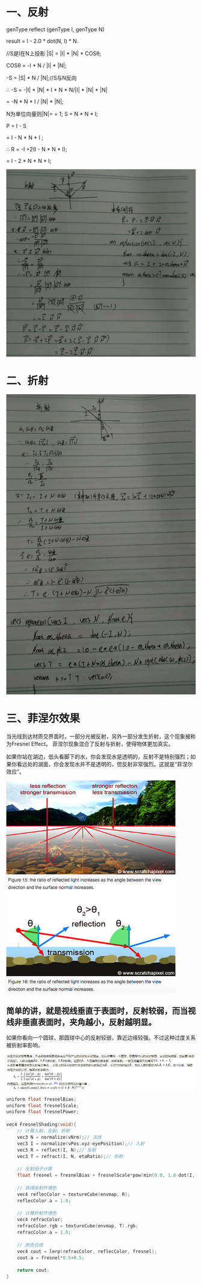 一、反射
=
genType reflect (genType I, genType N)

result = I - 2.0 * dot(N, I) * N.

//S是I在N上投影
|S| = |I| * |N| * COSθ;

COSθ = -I * N / |I| * |N|;

-S = |S| * N / |N|;//S与N反向

∴ -S  = -|I| * |N| * I * N * N/|I| * |N| * |N|

= -N * N * I / |N| * |N|;

N为单位向量则|N|= = 1; S = N * N * I;
 
P = I - S

  = I - N * N * I ;

∴ R = -I +2(I - N * N * I);

  = I - 2 * N * N * I;

![](./reflect.jpeg)

二、折射
=
![](./refract.jpeg)

三、菲涅尔效果
=
当光线到达材质交界面时，一部分光被反射，另外一部分发生折射，这个现象被称为Fresnel Effect。
菲涅尔现象混合了反射与折射，使得物体更加真实。

如果你站在湖边，低头看脚下的水，你会发现水是透明的，反射不是特别强烈；如果你看远处的湖面，你会发现水并不是透明的，但反射非常强烈。这就是“菲涅尔效应”。

![](./fresne2.png)

## 简单的讲，就是视线垂直于表面时，反射较弱，而当视线非垂直表面时，夹角越小，反射越明显。
如果你看向一个圆球，那圆球中心的反射较弱，靠近边缘较强。不过这种过度关系被折射率影响。

![](./fresne.png)

```c++ 
uniform float fresnelBias;
uniform float fresnelScale; 
uniform float fresnelPower; 

vec4 FresnelShading(void){
    // 计算入射，反射，折射
    vec3 N = normalize(vNrm);// 法线
    vec3 I = normalize(vPos.xyz-eyePosition);// 入射
    vec3 R = reflect(I, N);// 反射
    vec3 T = refract(I, N, etaRatio);// 折射
 
    // 反射因子计算
    float fresnel = fresnelBias + fresnelScale*pow(min(0.0, 1.0-dot(I, N)), fresnelPower);
 
    // 获得反射环境色
    vec4 reflecColor = textureCube(envmap, R);
    reflecColor.a = 1.0;
 
    // 计算折射环境色
    vec4 refracColor;
    refracColor.rgb = textureCube(envmap, T).rgb;
    refracColor.a = 1.0;
 
    // 颜色合成
    vec4 cout = lerp(refracColor, reflecColor, fresnel);
    cout.a = fresnel*0.5+0.5;
 
    return cout;
}
```